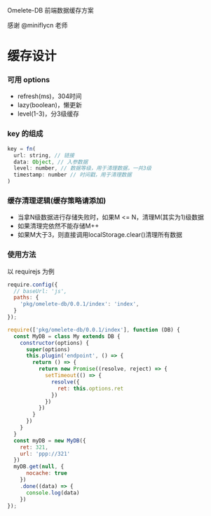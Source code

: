 Omelete-DB 前端数据缓存方案

感谢 @miniflycn 老师

# 缓存设计

### 可用 options

* refresh(ms)，304时间
* lazy(boolean)，懒更新
* level(1-3)，分3级缓存

### key 的组成

```javascript
key = fn(
  url: string, // 链接
  data: Object, // 入参数据
  level: number, // 数据等级，用于清理数据，一共3级
  timestamp: number // 时间戳，用于清理数据
)
```

### 缓存清理逻辑(缓存策略请添加)

* 当拿N级数据进行存储失败时，如果M <= N，清理M(其实为1)级数据
* 如果清理完依然不能存储M++
* 如果M大于3，则直接调用localStorage.clear()清理所有数据

### 使用方法

以 requirejs 为例

```javascript
require.config({
  // baseUrl: 'js',
  paths: {
    'pkg/omelete-db/0.0.1/index': 'index',
  }
});

require(['pkg/omelete-db/0.0.1/index'], function (DB) {
  const MyDB = class My extends DB {
    constructor(options) {
      super(options)
      this.plugin('endpoint', () => {
        return () => {
          return new Promise((resolve, reject) => {
            setTimeout(() => {
              resolve({
                ret: this.options.ret
              })
            })
          })
        }
      })
    }
  }
  const myDB = new MyDB({
    ret: 321,
    url: 'ppp://321'
  })
  myDB.get(null, {
      nocache: true
    })
    .done((data) => {
      console.log(data)
    })
});
```
